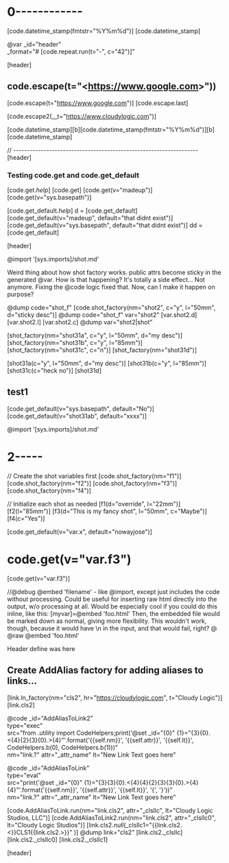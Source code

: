 # 0------------
[code.datetime_stamp(fmtstr="%Y%m%d")]
[code.datetime_stamp]

@var _id="header" \
     _format="# [code.repeat.run(t=\"-\", c=\"42\")]"

[header]

## code.escape(t="&lt;https://www.google.com&gt;"))
[code.escape(t="<https://www.google.com>")]
[code.escape.last]

[code.escape2(__t="<https://www.cloudylogic.com>")]

[code.datetime_stamp][b][code.datetime_stamp(fmtstr="%Y%m%d")][b][code.datetime_stamp]

// -------------------------------------------------------------------
[header]

### Testing code.get and code.get_default
 
[code.get._help_]
[code.get]
[code.get(v="madeup")]
[code.get(v="sys.basepath")]

[code.get_default._help_]
d = [code.get_default]
[code.get_default(v="madeup", default="that didnt exist")]
[code.get_default(v="sys.basepath", default="that didnt exist")]
dd = [code.get_default]


[header]

@import '[sys.imports]/shot.md'

Weird thing about how shot factory works. public attrs become sticky in the generated @var. 
How is that happening? It's totally a side effect...
Not anymore. Fixing the @code logic fixed that. Now, can I make it happen on purpose?

@dump code="shot_f"
[code.shot_factory(nm="shot2", c="y", l="50mm", d="sticky desc")]
@dump code="shot_f" var="shot2"
[var.shot2.d]
[var.shot2.l]
[var.shot2.c]
@dump var="shot2|shot"

[shot_factory(nm="shot31a", c="y", l="50mm", d="my desc")]
[shot_factory(nm="shot31b", c="y", l="85mm")]
[shot_factory(nm="shot31c", c="n")]
[shot_factory(nm="shot31d")]

[shot31a(c="y", l="50mm", d="my desc")]
[shot31b(c="y", l="85mm")]
[shot31c(c="heck no")]
[shot31d]

## test1
[code.get_default(v="sys.basepath", default="No")]
[code.get_default(v="shot31ab", default="xxxx")]

@import '[sys.imports]/shot.md'

# 2-----

// Create the shot variables first
[code.shot_factory(nm="f1")]
[code.shot_factory(nm="f2")]
[code.shot_factory(nm="f3")]
[code.shot_factory(nm="f4")]

// Initialize each shot as needed
[f1(d="override", l="22mm")]
[f2(l="85mm")]
[f3(d="This is my fancy shot", l="50mm", c="Maybe")]
[f4(c="Yes")]

[code.get_default(v="var.x", default="nowayjose")]

# code.get(v="var.f3")
[code.get(v="var.f3")]


//@debug
@embed 'filename' - like @import, except just includes the code without processing. Could be useful for inserting raw html directly into the output, w/o processing at all. Would be especially cool if you could do this inline, like this:
&#91;myvar]=@embed 'foo.html'
Then, the embedded file would be marked down as normal, giving more flexibility. This wouldn't work, though, because it would have \n in the input, and that would fail, right?
@ @raw @embed 'foo.html'


Header define was here

## Create AddAlias factory for adding aliases to links...

[link.ln_factory(nm="cls2", hr="https://cloudylogic.com", t="Cloudy Logic")]
[link.cls2]


@code _id="AddAliasToLink2"\
      type="exec"\
      src="from .utility import CodeHelpers;print('@set _id=\"{0}\" {1}=\"{3}{0}.<{4}{2}{3}{0}.>{4}\"'.format('{{self.nm}}', '{{self.attr}}', '{{self.lt}}', CodeHelpers.b(0), CodeHelpers.b(1)))"\
      nm="link.?" attr="_attr_name" lt="New Link Text goes here"

@code _id="AddAliasToLink"\
      type="eval"\
      src="print('@set _id=\"{0}\" {1}=\"{3}{3}{0}.<{4}{4}{2}{3}{3}{0}.>{4}{4}\"'.format('{{self.nm}}', '{{self.attr}}', '{{self.lt}}', '{', '}'))"\
      nm="link.?" attr="_attr_name" lt="New Link Text goes here"

[code.AddAliasToLink.run(nm="link.cls2", attr="_clsllc", lt="Cloudy Logic Studios, LLC")]
[code.AddAliasToLink2.run(nm="link.cls2", attr="_clsllc0", lt="Cloudy Logic Studios")]
[link.cls2._null_(_clsllc1="{{link.cls2.<}}CLS1{{link.cls2.>}}" )]
@dump link="cls2"
[link.cls2._clsllc]
[link.cls2._clsllc0]
[link.cls2._clsllc1]

[header]




